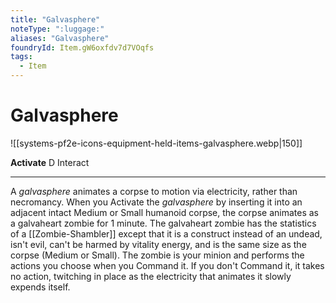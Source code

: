 ```yaml
---
title: "Galvasphere"
noteType: ":luggage:"
aliases: "Galvasphere"
foundryId: Item.gW6oxfdv7d7VOqfs
tags:
  - Item
---
```


# Galvasphere
![[systems-pf2e-icons-equipment-held-items-galvasphere.webp|150]]

**Activate** D Interact

* * *

A _galvasphere_ animates a corpse to motion via electricity, rather than necromancy. When you Activate the _galvasphere_ by inserting it into an adjacent intact Medium or Small humanoid corpse, the corpse animates as a galvaheart zombie for 1 minute. The galvaheart zombie has the statistics of a [[Zombie-Shambler]] except that it is a construct instead of an undead, isn't evil, can't be harmed by vitality energy, and is the same size as the corpse (Medium or Small). The zombie is your minion and performs the actions you choose when you Command it. If you don't Command it, it takes no action, twitching in place as the electricity that animates it slowly expends itself.
